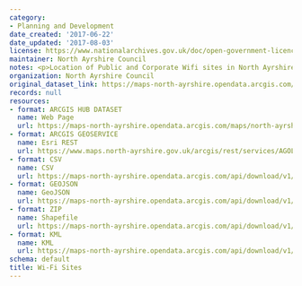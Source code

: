 ```yaml
---
category:
- Planning and Development
date_created: '2017-06-22'
date_updated: '2017-08-03'
license: https://www.nationalarchives.gov.uk/doc/open-government-licence/version/3/
maintainer: North Ayrshire Council
notes: <p>Location of Public and Corporate Wifi sites in North Ayrshire.</p>
organization: North Ayrshire Council
original_dataset_link: https://maps-north-ayrshire.opendata.arcgis.com/maps/north-ayrshire::wi-fi-sites
records: null
resources:
- format: ARCGIS HUB DATASET
  name: Web Page
  url: https://maps-north-ayrshire.opendata.arcgis.com/maps/north-ayrshire::wi-fi-sites
- format: ARCGIS GEOSERVICE
  name: Esri REST
  url: https://www.maps.north-ayrshire.gov.uk/arcgis/rest/services/AGOL/Open_Data_Portal2/MapServer/19
- format: CSV
  name: CSV
  url: https://maps-north-ayrshire.opendata.arcgis.com/api/download/v1/items/e2a726e2f91747cea0879a0307dd62d2/csv?layers=19
- format: GEOJSON
  name: GeoJSON
  url: https://maps-north-ayrshire.opendata.arcgis.com/api/download/v1/items/e2a726e2f91747cea0879a0307dd62d2/geojson?layers=19
- format: ZIP
  name: Shapefile
  url: https://maps-north-ayrshire.opendata.arcgis.com/api/download/v1/items/e2a726e2f91747cea0879a0307dd62d2/shapefile?layers=19
- format: KML
  name: KML
  url: https://maps-north-ayrshire.opendata.arcgis.com/api/download/v1/items/e2a726e2f91747cea0879a0307dd62d2/kml?layers=19
schema: default
title: Wi-Fi Sites
---
```

